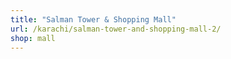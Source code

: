 ```yaml
---
title: "Salman Tower & Shopping Mall"
url: /karachi/salman-tower-and-shopping-mall-2/
shop: mall
---
```

